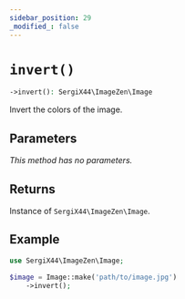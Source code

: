 ```yaml
---
sidebar_position: 29
_modified_: false
---
```

# `invert()`

```php
->invert(): SergiX44\ImageZen\Image
```
Invert the colors of the image.

## Parameters

<i>This method has no parameters.</i>

## Returns

Instance of `SergiX44\ImageZen\Image`.

## Example

```php
use SergiX44\ImageZen\Image;

$image = Image::make('path/to/image.jpg')
    ->invert();

```
